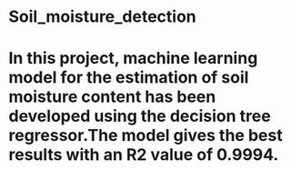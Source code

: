 # Soil_moisture_detection
# In this project, machine learning model for the estimation of soil moisture content has been developed using the decision tree regressor.The model gives the best results with an R2 value of 0.9994.
